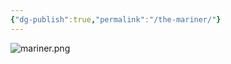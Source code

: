 ```yaml
---
{"dg-publish":true,"permalink":"/the-mariner/"}
---
```


![mariner.png](/img/user/images/mariner.png)